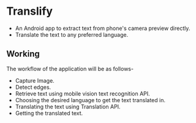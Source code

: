 # Translify
- An Android app to extract text from phone's camera preview directly.
- Translate the text to any preferred language. 
## Working
The workflow of the application will be as follows-
- Capture Image.
- Detect edges.
- Retrieve text using mobile vision text recognition API.
- Choosing the desired language to get the text translated in.
- Translating the text using Translation API.
- Getting the translated text.
